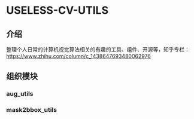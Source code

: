 # USELESS-CV-UTILS

## 介绍
整理个人日常的计算机视觉算法相关的有趣的工具、组件、开源等，知乎专栏：https://www.zhihu.com/column/c_1438647693480062976

## 组织模块

### aug_utils


### mask2bbox_utils
